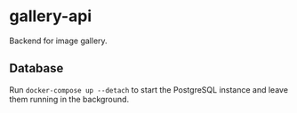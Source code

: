 # gallery-api 

Backend for image gallery.

## Database
Run `docker-compose up --detach` to start the PostgreSQL instance and leave them running in the background.

